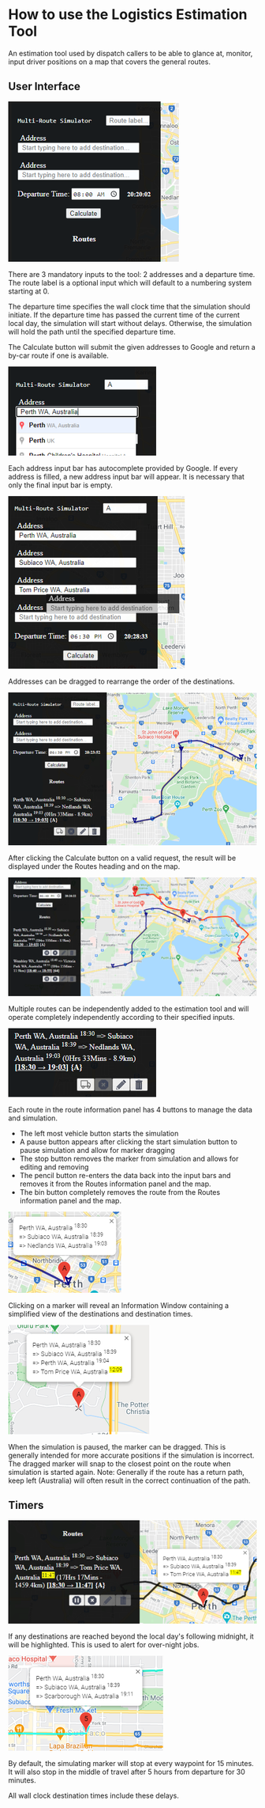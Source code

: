 # How to use the Logistics Estimation Tool

An estimation tool used by dispatch callers to be able to glance at, monitor, input driver positions on a map that covers the general routes.

## User Interface

![UI](/guide-images/UI.png)

There are 3 mandatory inputs to the tool: 2 addresses and a departure time. The route label is a optional input which will default to a numbering system starting at 0.

The departure time specifies the wall clock time that the simulation should initiate. If the departure time has passed the current time of the current local day, the simulation will start without delays. Otherwise, the simulation will hold the path until the specified departure time.

The Calculate button will submit the given addresses to Google and return a by-car route if one is available.

![Autocomplete](/guide-images/Autocomplete.png)

Each address input bar has autocomplete provided by Google. If every address is filled, a new address input bar will appear. It is necessary that only the final input bar is empty.

![Edit Example](/guide-images/Edit_Example_2.png)

Addresses can be dragged to rearrange the order of the destinations.

![Example Route 1](/guide-images/Example_route_1.png)

After clicking the Calculate button on a valid request, the result will be displayed under the Routes heading and on the map.

![Multiroute Example](/guide-images/Multiroute_example.png)

Multiple routes can be independently added to the estimation tool and will operate completely independently according to their specified inputs.

![Route info](/guide-images/Route_info_example_1.png)

Each route in the route information panel has 4 buttons to manage the data and simulation. 
- The left most vehicle button starts the simulation
- A pause button appears after clicking the start simulation button to pause simulation and allow for marker dragging
- The stop button removes the marker from simulation and allows for editing and removing
- The pencil button re-enters the data back into the input bars and removes it from the Routes information panel and the map.
- The bin button completely removes the route from the Routes information panel and the map.

![Info Window](/guide-images/Example_1_Info_Window.png)

Clicking on a marker will reveal an Information Window containing a simplified view of the destinations and destination times.

![Dragging Marker](/guide-images/Dragging_Marker.png)

When the simulation is paused, the marker can be dragged. This is generally intended for more accurate positions if the simulation is incorrect. The dragged marker will snap to the closest point on the route when simulation is started again. Note: Generally if the route has a return path, keep left (Australia) will often result in the correct continuation of the path.

## Timers

![Midnight](/guide-images/Example_2_past_midnight.png)

If any destinations are reached beyond the local day's following midnight, it will be highlighted. This is used to alert for over-night jobs.

![Wait at Waypoint](/guide-images/Wait_at_waypoint.png)

By default, the simulating marker will stop at every waypoint for 15 minutes. It will also stop in the middle of travel after 5 hours from departure for 30 minutes.

All wall clock destination times include these delays.